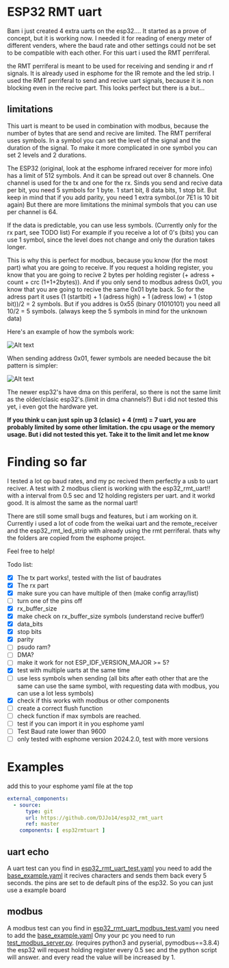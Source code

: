 # ESP32 RMT uart

Bam i just created 4 extra uarts on the esp32....
It started as a prove of concept, but it is working now. I needed it for reading of energy meter of different venders, where the baud rate and other settings could not be set to be compatible with each other. For this uart i used the RMT perriferal.

the RMT perriferal is meant to be used for receiving and sending ir and rf signals. It is already used in esphome for the IR remote and the led strip.
I used the RMT perriferal to send and recive uart signals, because it is non blocking even in the recive part.
This looks perfect but there is a but...

## limitations

This uart is meant to be used in combination with modbus, because the number of bytes that are send and recive are limited.
The RMT perriferal uses symbols. In a symbol you can set the level of the signal and the duration of the signal. To make it more complicated in one symbol you can set 2 levels and 2 durations.

The ESP32 (original, look at the esphome infrared receiver for more info) has a limit of 512 symbols. And it can be spread out over 8 channels. One channel is used for the tx and one for the rx.
Sinds you send and recive data per bit, you need 5 symbols for 1 byte. 1 start bit, 8 data bits, 1 stop bit. But keep in mind that if you add parity, you need 1 extra symbol.(or 7E1 is 10 bit again)
But there are more limitations the minimal symbols that you can use per channel is 64.

If the data is predictable, you can use less symbols. (Currently only for the rx part, see TODO list) For example if you receive a lot of 0's (bits) you can use 1 symbol, since the level does not change and only the duration takes longer.

This is why this is perfect for modbus, because you know (for the most part) what you are going to receive. If you request a holding register, you know that you are going to recive 2 bytes per holding register (+ adress + count + crc (1+1+2bytes)). And if you only send to modbus adress 0x01, you know that you are going to recive the same 0x01 byte back. So for the adress part it uses (1 (startbit) + 1 (adress high) + 1 (adress low) + 1 (stop bit))/2 = 2 symbols. 
But if you addres is 0x55 (binary 01010101) you need all 10/2 = 5 symbols. (always keep the 5 symbols in mind for the unknown data)

Here's an example of how the symbols work:

![Alt text](https://kroki.io/wavedrom/svg/eNqNj8sOgjAQRfd8xey6IbU86oPEnV-gS8OiSMUmvEIrQgj_bgcWRFxoJz3JbdJ77wxaZaXII7g6YM9QikJGQBJlNHHhJVpUnR8G8_idfU2FEfYD0UY0xmriIXxEgAgRHLFF7BB7hDZVTWIXatmoKo3AG92P1JM1BtZxvkR7lNHvSylZXBjlK5-HyO-g-yKp8t9b_Fv-MG3K1v1jG_2Qwqph6gBGdsamXeZ4eGqZwlnepGpVmU3bQdIbCR7b-Ee-1HRgdMY3yndmKw==)


When sending address 0x01, fewer symbols are needed because the bit pattern is simpler:

![Alt text](https://kroki.io/wavedrom/svg/eNqNj8kOgjAQhu88xdx6IdgW3Ei8-QR6NB6KVGzCFlsVQnh3Z-CAcHKafsk06b901mSlymO4eIDTlarQMbDEOMt8-Kg3bY2MwvHIBl9T5RR-YNapp8OdCYIkhISIsCZsCFvCjmBdVbOrD7V-miqNQfT-zPWIwsAbLiZrEfCA7u8IvGxS4cF6ofNQ-R1sWyRVvmgxCsxa_Bt-PzTly_xXtH5ohVs3ZACnG4du59EeXlancNI3bd6mzIZ2kLROQ7SSBzml9KD3-i87J2W5)

The newer esp32's have dma on this periferal, so there is not the same limit as the older/clasic esp32's.(limit in dma channels?) But i did not tested this yet, i even got the hardware yet.

**If you think u can just spin up 3 (clasic) + 4 (rmt) = 7 uart, you are probably limited by some other limitation. the cpu usage or the memory usage. But i did not tested this yet. Take it to the limit and let me know**

# Finding so far
I tested a lot op baud rates, and my pc recived them perfectly a usb to uart reciver.
A test with 2 modbus client is working with the esp32_rmt_uart!! with a interval from 0.5 sec and 12 holding registers per uart. and it workd good. It is almost the same as the normal uart!

There are still some small bugs and features, but i am working on it.
Currently i used a lot of code from the weikai uart and the remote_receiver and the esp32_rmt_led_strip with already using the rmt perriferal.
thats why the folders are copied from the esphome project.

Feel free to help!

Todo list:
- [x] The tx part works!, tested with the list of baudrates
- [x] The rx part 
- [x] make sure you can have multiple of then (make config array/list)
- [ ] turn one of the pins off
- [x] rx_buffer_size 
- [x] make check on rx_buffer_size symbols (understand recive buffer!)
- [x] data_bits 
- [x] stop bits
- [x] parity 
- [ ] psudo ram?
- [ ] DMA?
 -[ ] make it work for not ESP_IDF_VERSION_MAJOR >= 5?
- [X] test with multiple uarts at the same time
- [ ] use less symbols when sending (all bits after eath other that are the same can use the same symbol, with requesting data with modbus, you can use a lot less symbols)
- [x] check if this works with modbus or other components
- [ ] create a correct flush function
- [ ] check function if max symbols are reached.
- [ ] test if you can import it in you esphome yaml
- [ ] Test Baud rate lower than 9600
- [ ] only tested with esphome version 2024.2.0, test with more versions

# Examples
add this to your esphome yaml file at the top
```yaml
external_components:
  - source:
      type: git
      url: https://github.com/DJJo14/esp32_rmt_uart
      ref: master
    components: [ esp32rmtuart ]
```

## uart echo
A uart test can you find in [esp32_rmt_uart_test.yaml](esp32_rmt_uart_test.yaml) you need to add the [base_example.yaml](base_example.yaml)
it recives characters and sends them back every 5 seconds. the pins are set to de default pins of the esp32. So you can just use a example board

## modbus
A modbus test can you find in [esp32_rmt_uart_modbus_test.yaml](esp32_rmt_uart_modbus_test.yaml) you need to add the [base_example.yaml](base_example.yaml)
Ony your pc you need to run [test_modbus_server.py](test_modbus_server.py). (requires python3 and pyserial, pymodbus==3.8.4)
the esp32 will request holding register every 0.5 sec and the python script will answer. and every read the value will be increased by 1.

